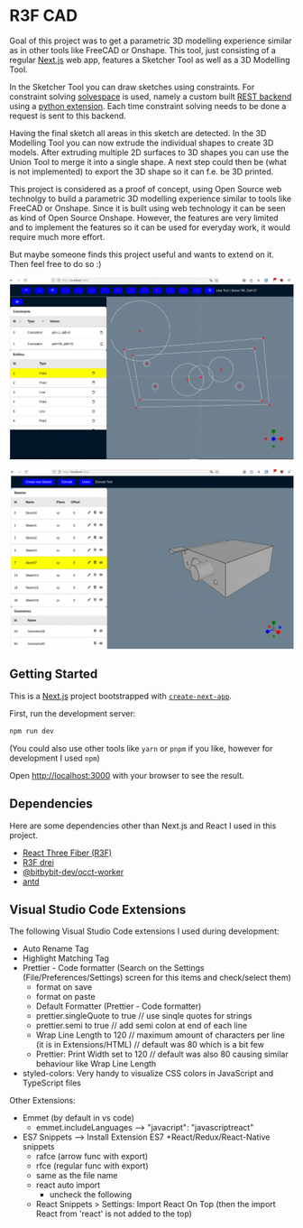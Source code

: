 # R3F CAD

Goal of this project was to get a parametric 3D modelling experience similar as in other tools like FreeCAD or Onshape.
This tool, just consisting of a regular [Next.js](https://nextjs.org/) web app, features a Sketcher Tool as well as a 3D Modelling Tool.

In the Sketcher Tool you can draw sketches using constraints.
For constraint solving [solvespace](https://github.com/solvespace/solvespace) is used, namely a custom built [REST backend](https://github.com/sg-dev1/solvespace_rest) using a [python extension](https://github.com/sg-dev1/solvespace_python).
Each time constraint solving needs to be done a request is sent to this backend.

Having the final sketch all areas in this sketch are detected.
In the 3D Modelling Tool you can now extrude the individual shapes to create 3D models.
After extruding multiple 2D surfaces to 3D shapes you can use the Union Tool to merge it into a single shape.
A next step could then be (what is not implemented) to export the 3D shape so it can f.e. be 3D printed.

This project is considered as a proof of concept, using Open Source web technolgy to build a parametric 3D modelling experience similar to tools like FreeCAD or Onshape.
Since it is built using web technology it can be seen as kind of Open Source Onshape.
However, the features are very limited and to implement the features so it can be used for everyday work, it would require much more effort.

But maybe someone finds this project useful and wants to extend on it.
Then feel free to do so :)

![Sketcher Tool](docu/img/r3f_cad_sketcher_tool.png)

![3D Modelling Tool](docu/img/r3f_cad_3d_modelling_tool.png)

## Getting Started

This is a [Next.js](https://nextjs.org/) project bootstrapped with [`create-next-app`](https://github.com/vercel/next.js/tree/canary/packages/create-next-app).

First, run the development server:

```bash
npm run dev
```

(You could also use other tools like `yarn` or `pnpm` if you like, however for development I used `npm`)

Open [http://localhost:3000](http://localhost:3000) with your browser to see the result.

## Dependencies

Here are some dependencies other than Next.js and React I used in this project.

- [React Three Fiber (R3F)](https://r3f.docs.pmnd.rs/getting-started/introduction)
- [R3F drei](https://www.npmjs.com/package/@react-three/drei)
- [@bitbybit-dev/occt-worker](https://www.npmjs.com/package/@bitbybit-dev/occt-worker)
- [antd](https://ant.design/)

## Visual Studio Code Extensions

The following Visual Studio Code extensions I used during development:

- Auto Rename Tag
- Highlight Matching Tag
- Prettier - Code formatter
  (Search on the Settings (File/Preferences/Settings) screen for this items and check/select them)
  - format on save
  - format on paste
  - Default Formatter (Prettier - Code formatter)
  - prettier.singleQuote to true // use sinqle quotes for strings
  - prettier.semi to true // add semi colon at end of each line
  - Wrap Line Length to 120 // maximum amount of characters per line (it is in Extensions/HTML)
    // default was 80 which is a bit few
  - Prettier: Print Width set to 120
    // default was also 80 causing similar behaviour like Wrap Line Length
- styled-colors: Very handy to visualize CSS colors in JavaScript and TypeScript files

Other Extensions:

- Emmet (by default in vs code)
  - emmet.includeLanguages --> "javacript": "javascriptreact"
- ES7 Snippets --> Install Extension ES7 +React/Redux/React-Native snippets
  - rafce (arrow func with export)
  - rfce (regular func with export)
  - same as the file name
  - react auto import
    - uncheck the following
  - React Snippets > Settings: Import React On Top
    (then the import React from 'react' is not added to the top)
